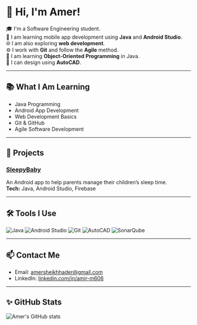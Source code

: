 # 👋 Hi, I'm Amer!

🎓 I'm a Software Engineering student.  
📱 I am learning mobile app development using **Java** and **Android Studio**.  
🌐 I am also exploring **web development**.  
⚙️ I work with **Git** and follow the **Agile** method.  
🧠 I am learning **Object-Oriented Programming** in Java.  
📐 I can design using **AutoCAD**.  

---

## 📚 What I Am Learning

- Java Programming  
- Android App Development  
- Web Development Basics  
- Git & GitHub  
- Agile Software Development  

---

## 🚀 Projects

### [SleepyBaby](https://github.com/AMIR1606/SleepyBaby)
An Android app to help parents manage their children’s sleep time.  
**Tech:** Java, Android Studio, Firebase  

---

## 🛠 Tools I Use

![Java](https://img.shields.io/badge/Java-ED8B00?style=for-the-badge&logo=java&logoColor=white)
![Android Studio](https://img.shields.io/badge/Android%20Studio-3DDC84?style=for-the-badge&logo=android-studio&logoColor=white)
![Git](https://img.shields.io/badge/Git-F05032?style=for-the-badge&logo=git&logoColor=white)
![AutoCAD](https://img.shields.io/badge/AutoCAD-E34F26?style=for-the-badge&logo=autodesk&logoColor=white)
![SonarQube](https://img.shields.io/badge/SonarQube-4E9BCD?style=for-the-badge&logo=sonarqube&logoColor=white)

---

## 📫 Contact Me

- Email: amersheikhhader@gmail.com  
- LinkedIn: [linkedin.com/in/amir-m606](https://linkedin.com/in/amir-m606)

---

## ✨ GitHub Stats

![Amer's GitHub stats](https://github-readme-stats.vercel.app/api?username=AMIR240&show_icons=true&theme=radical)
